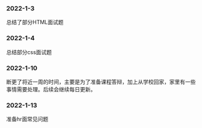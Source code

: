 ### 2022-1-3
总结了部分HTML面试题

### 2022-1-4
总结部分css面试题

### 2022-1-10
断更了将近一周的时间，主要是为了准备课程答辩，加上从学校回家，家里有一些事情需要处理。后续会继续每日更新。

### 2022-1-13
准备hr面常见问题


